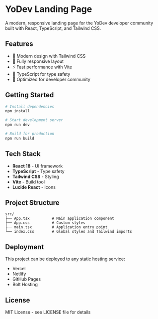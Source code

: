 # YoDev Landing Page

A modern, responsive landing page for the YoDev developer community built with React, TypeScript, and Tailwind CSS.

## Features

- 🎨 Modern design with Tailwind CSS
- 📱 Fully responsive layout
- ⚡ Fast performance with Vite
- 🔧 TypeScript for type safety
- 🎯 Optimized for developer community

## Getting Started

```bash
# Install dependencies
npm install

# Start development server
npm run dev

# Build for production
npm run build
```

## Tech Stack

- **React 18** - UI framework
- **TypeScript** - Type safety
- **Tailwind CSS** - Styling
- **Vite** - Build tool
- **Lucide React** - Icons

## Project Structure

```
src/
├── App.tsx          # Main application component
├── App.css          # Custom styles
├── main.tsx         # Application entry point
└── index.css        # Global styles and Tailwind imports
```

## Deployment

This project can be deployed to any static hosting service:

- Vercel
- Netlify
- GitHub Pages
- Bolt Hosting

## License

MIT License - see LICENSE file for details